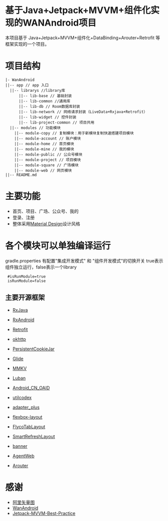 # 基于Java+Jetpack+MVVM+组件化实现的WANAndroid项目

本项目基于 Java+Jetpack+MVVM+组件化+DataBinding+Arouter+Retrofit 等框架实现的一个项目。

# 项目结构
~~~
|- WanAndroid
||-- app // app 入口
  ||-- librarys //library库
      ||-- lib-base // 基础封装
      ||-- lib-common //通用库
      ||-- lib-db // Room数据库封装
      ||-- lib-network // 网络请求封装（LiveData+Rxjava+Retrofit）
      ||-- lib-widget // 控件封装
      ||-- lib-project-common // 项目共用
  ||-- modules // 功能模块
    ||-- module-copy // 复制模块：用于新模块复制快速搭建项目模块
    ||-- module-account // 账户模块
    ||-- module-home // 首页模块
    ||-- module-mine // 我的模块
    ||-- module-public // 公众号模块
    ||-- module-project // 项目模块
    ||-- module-square // 广场模块
    ||-- module-web // 网页模块
||-- README.md
~~~

# 主要功能
- 首页、项目、广场、公众号、我的
- 登录、注册
- 整体采用[Material Design]([https://www.material.io/](https://www.material.io/))设计风格

# 各个模块可以单独编译运行

gradle.properties 有配置"集成开发模式" 和 "组件开发模式"的切换开关 true表示组件独立运行，false表示一个library

```
 #isRunModule=true
 isRunModule=false
```

## 主要开源框架

- [RxJava](https://github.com/ReactiveX/RxJava)

- [RxAndroid](https://github.com/ReactiveX/RxAndroid)

- [Retrofit](https://github.com/square/retrofit)

- [okhttp](https://github.com/square/okhttp)

- [PersistentCookieJar](https://github.com/franmontiel/PersistentCookieJar)

- [Glide](https://github.com/bumptech/glide)

- [MMKV](https://github.com/Tencent/MMKV)

- [Luban](https://github.com/Curzibn/Luban)

- [Android_CN_OAID](https://github.com/gzu-liyujiang/Android_CN_OAID)

- [utilcodex](https://github.com/Blankj/AndroidUtilCode)

- [adapter_plus](https://github.com/xiaohaozi9825/adapter_plus)

- [flexbox-layout](https://github.com/google/flexbox-layout)

- [FlycoTabLayout](https://github.com/H07000223/FlycoTabLayout)

- [SmartRefreshLayout](https://github.com/scwang90/SmartRefreshLayout)

- [banner](https://github.com/youth5201314/banner)

- [AgentWeb](https://github.com/Justson/AgentWeb)

- [Arouter](https://github.com/alibaba/ARouter)

# 感谢

- [阿里矢量图](https://links.jianshu.com/go?to=https%3A%2F%2Fwww.iconfont.cn%2F)
- [WanAndroid](https://www.wanandroid.com/blog/show/2)
- [Jetpack-MVVM-Best-Practice](https://github.com/KunMinX/Jetpack-MVVM-Best-Practice)